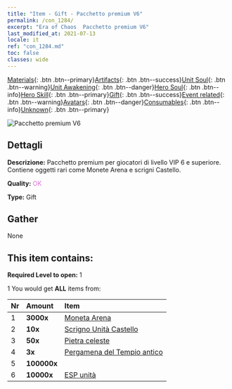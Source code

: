 ```yaml
---
title: "Item - Gift - Pacchetto premium V6"
permalink: /con_1284/
excerpt: "Era of Chaos  Pacchetto premium V6"
last_modified_at: 2021-07-13
locale: it
ref: "con_1284.md"
toc: false
classes: wide
---
```

 [Materials](/ItemsIT/){: .btn .btn--primary}[Artifacts](/ItemsIT/Artifacts/){: .btn .btn--success}[Unit Soul](/ItemsIT/UnitSoul/){: .btn .btn--warning}[Unit Awakening](/ItemsIT/UnitAwakening/){: .btn .btn--danger}[Hero Soul](/ItemsIT/HeroSoul/){: .btn .btn--info}[Hero Skill](/ItemsIT/HeroSkill/){: .btn .btn--primary}[Gift](/ItemsIT/Gift/){: .btn .btn--success}[Event related](/ItemsIT/Events/){: .btn .btn--warning}[Avatars](/ItemsIT/Avatars/){: .btn .btn--danger}[Consumables](/ItemsIT/Consumables/){: .btn .btn--info}[Unknown](/ItemsIT/Unknown/){: .btn .btn--primary}

 ![Pacchetto premium V6](/images/t/i_905006.png)

## Dettagli
 **Descrizione:** Pacchetto premium per giocatori di livello VIP 6 e superiore. Contiene oggetti rari come Monete Arena e scrigni Castello.

 **Quality:** <span style="color: #DA70D6">OK</span>

 **Type:** Gift

## Gather

  None

## This item contains:

 **Required Level to open:** 1

 1 You would get **ALL** items  from:

  | Nr | Amount |     Item    |
  |:---|:-------|:------------|
  | 1 |  **3000x** | [Moneta Arena](/ItemsIT/con_903/) |  | 
  | 2 |  **10x** | [Scrigno Unità Castello](/ItemsIT/con_1269/) |  | 
  | 3 |  **50x** | [Pietra celeste](/ItemsIT/art_188/) |  | 
  | 4 |  **3x** | [Pergamena del Tempio antico](/ItemsIT/con_697/) |  | 
  | 5 |  **100000x** | <i class="fas fa-coins"/> |  | 
  | 6 |  **10000x** | [ESP unità](/ItemsIT/con_902/) |  | 
